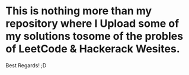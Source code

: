 # This is nothing more than my repository where I Upload some of my solutions tosome of the probles of LeetCode & Hackerack Wesites.

Best Regards!
;D
